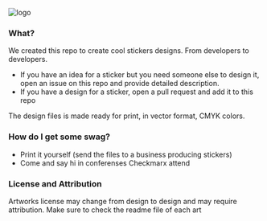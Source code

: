 ![logo](https://user-images.githubusercontent.com/1287098/146656024-7ed8b7dc-fc66-454f-bb00-5a26d8a76a0b.png)

### What?
We created this repo to create cool stickers designs. From developers to developers.

- If you have an idea for a sticker but you need someone else to design it, open an issue on this repo and provide detailed description.
- If you have a design for a sticker, open a pull request and add it to this repo

The design files is made ready for print, in vector format, CMYK colors.


### How do I get some swag?
- Print it yourself (send the files to a business producing stickers)
- Come and say hi in conferenses Checkmarx attend


### License and Attribution
Artworks license may change from design to design and may require attribution. Make sure to check the readme file of each art
